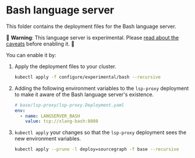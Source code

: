 # Bash language server

This folder contains the deployment files for the Bash language server.

🚨 **Warning**: This language server is experimental. Please [read about the caveats](https://about.sourcegraph.com/docs/code-intelligence/experimental-language-servers/#caveats-of-experimental-language-servers) before enabling it. 🚨

You can enable it by:

1. Apply the deployment files to your cluster.

   ```bash
   kubectl apply -f configure/experimental/bash --recursive
   ```

2. Adding the following environment variables to the `lsp-proxy` deployment to make it aware of the Bash language server's existence.

   ```yaml
   # base/lsp-proxy/lsp-proxy.Deployment.yaml
   env:
     - name: LANGSERVER_BASH
       value: tcp://xlang-bash:8080
   ```

3. `kubectl apply` your changes so that the `lsp-proxy` deployment sees the new environment variables.

   ```bash
   kubectl apply --prune -l deploy=sourcegraph -f base --recursive
   ```
